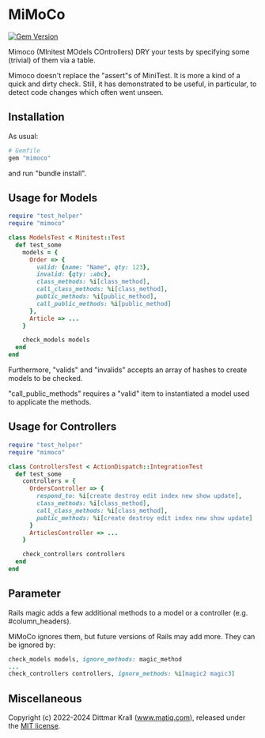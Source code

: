 # MiMoCo

[![Gem Version](https://badge.fury.io/rb/mimoco.png)](http://badge.fury.io/rb/mimoco)

Mimoco (MInitest MOdels COntrollers) DRY
your tests by specifying some (trivial) of them via a table.

Mimoco doesn't replace the "assert"s of MiniTest.
It is more a kind of a quick and dirty check.
Still, it has demonstrated to be useful, in particular,
to detect code changes which often went unseen.

## Installation

As usual:
```ruby
# Gemfile
gem "mimoco"
```
and run "bundle install".

## Usage for Models

```ruby
require "test_helper"
require "mimoco"

class ModelsTest < Minitest::Test
  def test_some
    models = {
      Order => {
        valid: {name: "Name", qty: 123},
        invalid: {qty: :abc},
        class_methods: %i[class_method],
        call_class_methods: %i[class_method],
        public_methods: %i[public_method],
        call_public_methods: %i[public_method]
      },
      Article => ...
    }

    check_models models
  end
end
```

Furthermore, "valids" and "invalids" accepts an array
of hashes to create models to be checked.

"call_public_methods" requires a "valid" item
to instantiated a model used to applicate the methods.

## Usage for Controllers

```ruby
require "test_helper"
require "mimoco"

class ControllersTest < ActionDispatch::IntegrationTest
  def test_some
    controllers = {
      OrdersController => {
        respond_to: %i[create destroy edit index new show update],
        class_methods: %i[class_method],
        call_class_methods: %i[class_method],
        public_methods: %i[create destroy edit index new show update]
      }
      ArticlesController => ...
    }

    check_controllers controllers
  end
end
```

## Parameter

Rails magic adds a few additional methods to a model or a controller
(e.g. #column_headers).

MiMoCo ignores them, but future versions of Rails may add more.
They can be ignored by:

```ruby
check_models models, ignore_methods: magic_method
...
check_controllers controllers, ignore_methods: %i[magic2 magic3]
```

## Miscellaneous

Copyright (c) 2022-2024 Dittmar Krall (www.matiq.com),
released under the [MIT license](https://opensource.org/licenses/MIT).
